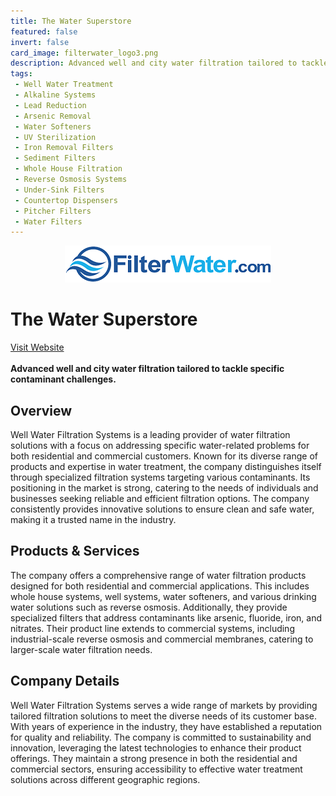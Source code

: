 ```yaml
---
title: The Water Superstore
featured: false
invert: false
card_image: filterwater_logo3.png
description: Advanced well and city water filtration tailored to tackle specific contaminant challenges.
tags: 
 - Well Water Treatment
 - Alkaline Systems
 - Lead Reduction
 - Arsenic Removal
 - Water Softeners
 - UV Sterilization
 - Iron Removal Filters
 - Sediment Filters
 - Whole House Filtration
 - Reverse Osmosis Systems
 - Under-Sink Filters
 - Countertop Dispensers
 - Pitcher Filters
 - Water Filters
---
```


<div align="center">
<a href="https://www.filterwater.com/c-23-well-systems.aspx">
<img src="filterwater_logo3.png" alt="Logo" style="min-width: 200px; max-width: 600px; height: auto;" >
</a>
</div>

# The Water Superstore
<a href="https://www.filterwater.com/c-23-well-systems.aspx">Visit Website</a>
<br>
<br>
**Advanced well and city water filtration tailored to tackle specific contaminant challenges.**

## Overview
Well Water Filtration Systems is a leading provider of water filtration solutions with a focus on addressing specific water-related problems for both residential and commercial customers. Known for its diverse range of products and expertise in water treatment, the company distinguishes itself through specialized filtration systems targeting various contaminants. Its positioning in the market is strong, catering to the needs of individuals and businesses seeking reliable and efficient filtration options. The company consistently provides innovative solutions to ensure clean and safe water, making it a trusted name in the industry.
## Products & Services 
The company offers a comprehensive range of water filtration products designed for both residential and commercial applications. This includes whole house systems, well systems, water softeners, and various drinking water solutions such as reverse osmosis. Additionally, they provide specialized filters that address contaminants like arsenic, fluoride, iron, and nitrates. Their product line extends to commercial systems, including industrial-scale reverse osmosis and commercial membranes, catering to larger-scale water filtration needs.
## Company Details 
Well Water Filtration Systems serves a wide range of markets by providing tailored filtration solutions to meet the diverse needs of its customer base. With years of experience in the industry, they have established a reputation for quality and reliability. The company is committed to sustainability and innovation, leveraging the latest technologies to enhance their product offerings. They maintain a strong presence in both the residential and commercial sectors, ensuring accessibility to effective water treatment solutions across different geographic regions.


